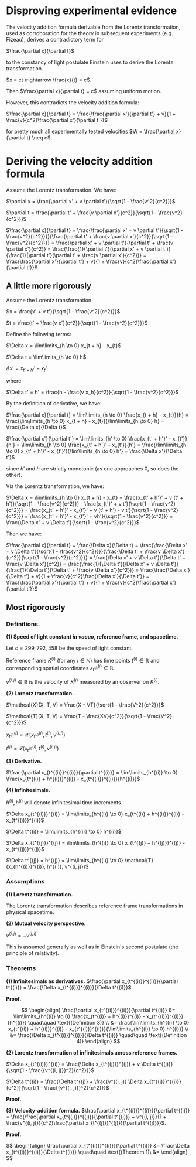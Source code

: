 # Disproving experimental evidence

The velocity addition formula derivable from the Lorentz transformation, used as corroboration for the theory in subsequent experiments (e.g. Fizeau), derives a contradictory term for

$\frac{\partial x}{\partial t}$

to the constancy of light postulate Einstein uses to derive the Lorentz transformation.

$x = ct \rightarrow \frac{x}{t} = c$.

Then $\frac{\partial x}{\partial t} = c$ assuming uniform motion.

However, this contradicts the velocity addition formula:

$\frac{\partial x}{\partial t} = \frac{\frac{\partial x'}{\partial t'} + v}{1 + \frac{v}{c^2}\frac{\partial x'}{\partial t'}}$

for pretty much all experimentally tested velocities $W = \frac{\partial x}{\partial t} \neq c$.

# Deriving the velocity addition formula

Assume the Lorentz transformation. We have:

$\partial x = \frac{\partial x' + v \partial t'}{\sqrt{1 - \frac{v^2}{c^2}}}$

$\partial t = \frac{\partial t' + \frac{v \partial x'}{c^2}}{\sqrt{1 - \frac{v^2}{c^2}}}$

$\frac{\partial x}{\partial t} = \frac{\frac{\partial x' + v \partial t'}{\sqrt{1 - \frac{v^2}{c^2}}}}{\frac{\partial t' + \frac{v \partial x'}{c^2}}{\sqrt{1 - \frac{v^2}{c^2}}}} = \frac{\partial x' + v \partial t'}{\partial t' + \frac{v \partial x'}{c^2}} = \frac{\frac{1}{\partial t'}(\partial x' + v \partial t')}{\frac{1}{\partial t'}(\partial t' + \frac{v \partial x'}{c^2})} = \frac{\frac{\partial x'}{\partial t'} + v}{1 + \frac{v}{c^2}\frac{\partial x'}{\partial t'}}$

## A little more rigorously

Assume the Lorentz transformation.

$x = \frac{x' + v t'}{\sqrt{1 - \frac{v^2}{c^2}}}$

$t = \frac{t' + \frac{v x'}{c^2}}{\sqrt{1 - \frac{v^2}{c^2}}}$

Define the following terms:

$\Delta x = \lim\limits_{h \to 0} x_{t + h} - x_{t}$

$\Delta t = \lim\limits_{h \to 0} h$

$\Delta x' = x_{t' + h'}' - x_{t'}'$

where

$\Delta t' = h' = \frac{h - \frac{v x_h}{c^2}}{\sqrt{1 - \frac{v^2}{c^2}}}$

By the definition of derivative, we have:

$\frac{\partial x}{\partial t} = \lim\limits_{h \to 0} \frac{x_{t + h} - x_{t}}{h} = \frac{\lim\limits_{h \to 0} x_{t + h} - x_{t}}{\lim\limits_{h \to 0} h} = \frac{\Delta x}{\Delta t}$

$\frac{\partial x'}{\partial t'} = \lim\limits_{h' \to 0} \frac{x_{t' + h'}' - x_{t'}}{h'} = \lim\limits_{h \to 0} \frac{x_{t' + h'}' - x_{t'}}{h'} = \frac{\lim\limits_{h \to 0} x_{t' + h'}' - x_{t'}'}{\lim\limits_{h \to 0} h'} =  \frac{\Delta x'}{\Delta t'}$

since $h'$ and $h$ are strictly monotonic (as one approaches $0$, so does the other).

Via the Lorentz transformation, we have:

$\Delta x = \lim\limits_{h \to 0} x_{t + h} - x_{t} = \frac{x_{t' + h'}' + v (t' + h')}{\sqrt{1 - \frac{v^2}{c^2}}} - \frac{x_{t'}' + v t'}{\sqrt{1 - \frac{v^2}{c^2}}} = \frac{x_{t' + h'}' - x_{t'}' + v (t' + h') - v t'}{\sqrt{1 - \frac{v^2}{c^2}}} = \frac{x_{t' + h'}' - x_{t'}' + vh'}{\sqrt{1 - \frac{v^2}{c^2}}} = \frac{\Delta x' + v \Delta t'}{\sqrt{1 - \frac{v^2}{c^2}}}$

Then we have:

$\frac{\partial x}{\partial t} = \frac{\Delta x}{\Delta t} = \frac{\frac{\Delta x' + v \Delta t'}{\sqrt{1 - \frac{v^2}{c^2}}}}{\frac{\Delta t' + \frac{v \Delta x'}{c^2}}{\sqrt{1 - \frac{v^2}{c^2}}}} = \frac{\Delta x' + v \Delta t'}{\Delta t' + \frac{v \Delta x'}{c^2}} = \frac{\frac{1}{\Delta t'}(\Delta x' + v \Delta t')}{\frac{1}{\Delta t'}(\Delta t' + \frac{v \Delta x'}{c^2})} = \frac{\frac{\Delta x'}{\Delta t'} + v}{1 + \frac{v}{c^2}\frac{\Delta x'}{\Delta t'}} = \frac{\frac{\partial x'}{\partial t'} + v}{1 + \frac{v}{c^2}\frac{\partial x'}{\partial t'}}$

## Most rigorously

### Definitions.

**(1) Speed of light constant *in vacuo*, reference frame, and spacetime.**

Let $c=299,792,458$ be the speed of light constant.

Reference frame $K^{(i)}$ (for any $i \in \mathbb{N}$) has time points $t^{(i)}  \in \mathbb{R}$ and corresponding spatial coordinates $x_{t^{(i)}}^{(i)} \in \mathbb{R}$.

$v^{(i, j)} \in \mathbb{R}$ is the velocity of $K^{(j)}$ measured by an observer on $K^{(i)}$.

**(2) Lorentz transformation.**

$\mathcal{X}(X, T, V) = \frac{X - VT}{\sqrt{1 - \frac{V^2}{c^2}}}$

$\mathcal{T}(X, T, V) = \frac{T - \frac{XV}{c^2}}{\sqrt{1 - \frac{V^2}{c^2}}}$

$x_{t^{(j)}}^{(j)} = \mathcal{X}(x_{t^{(i)}}^{(i)}, t^{(i)}, v^{(i, j)})$

$t^{(j)} = \mathcal{T}(x_{t^{(i)}}^{(i)}, t^{(i)}, v^{(i, j)})$

**(3) Derivative.**

$\frac{\partial x_{t^{(i)}}^{(i)}}{\partial t^{(i)}} = \lim\limits_{h^{(i)} \to 0} \frac{x_{t^{(i)} + h^{(i)}}^{(i)} - x_{t^{(i)}}^{(i)}}{h^{(i)}}$

**(4) Infinitesimals.** 

$h^{(i)}, h^{(j)}$ will denote infinitesimal time increments. 

$\Delta x_{t^{(i)}}^{(i)} = \lim\limits_{h^{(i)} \to 0} x_{t^{(i)} + h^{(i)}}^{(i)} - x_{t^{(i)}}^{(i)}$

$\Delta t^{(i)} = \lim\limits_{h^{(i)} \to 0} h^{(i)}$

$\Delta x_{t^{(j)}}^{(j)} = \lim\limits_{h^{(i)} \to 0} x_{t^{(j)} + h^{(j)}}^{(j)} - x_{t^{(j)}}^{(j)}$

$\Delta t^{(j)} = h^{(j)} = \lim\limits_{h^{(i)} \to 0} \mathcal{T}(x_{h^{(i)}}^{(i)}, h^{(i)}, v^{(i, j)})$

### Assumptions

**(1) Lorentz transformation.**

The Lorentz transformation describes reference frame transformations in physical spacetime.

**(2) Mutual velocity perspective.**

$v^{(i, j)} = -v^{(j, i)}$

This is assumed generally as well as in Einstein's second postulate (the principle of relativity).

<!--
**(3) Einstein's first postulate: The speed of light *in vacuo* across all reference frames is constant.**

$x_{t^{(i)}}^{(i)} = c t^{(i)}$

**(4)** $\frac{\partial x}{\partial t} \neq c$.

As assumed in most experimentally tested setups, e.g., Fizeau.
-->

### Theorems

**(1) Infinitesimals as derivatives.** $\frac{\partial x_{t^{(i)}}^{(i)}}{\partial t^{(i)}} = \frac{\Delta x_{t^{(i)}}^{(i)}}{\Delta t^{(i)}}$.

**Proof.**

$$
\begin{align}
  \frac{\partial x_{t^{(i)}}^{(i)}}{\partial t^{(i)}} &= \lim\limits_{h^{(i)} \to 0} \frac{x_{t^{(i)} + h^{(i)}}^{(i)} - x_{t^{(i)}}^{(i)}}{h^{(i)}} \quad\quad \text{(Definition 3)} \\
  &= \frac{\lim\limits_{h^{(i)} \to 0} x_{t^{(i)} + h^{(i)}}^{(i)} - x_{t^{(i)}}^{(i)}}{\lim\limits_{h^{(i)} \to 0} h^{(i)}} \\
  &= \frac{\Delta x_{t^{(i)}}^{(i)}}{\Delta t^{(i)}} \quad\quad \text{(Definition 4)}
\end{align}
$$

**(2) Lorentz transformation of infinitesimals across reference frames.**

$\Delta x_{t^{(i)}}^{(i)} = \frac{\Delta x_{t^{(j)}}^{(j)} + v \Delta t^{(j)}}{\sqrt{1 - \frac{{v^{(i, j)}}^2}{c^2}}}$

$\Delta t^{(i)} = \frac{\Delta t^{(j)} + \frac{v^{(i, j)} \Delta x_{t^{(j)}}^{(j)}}{c^2}}{\sqrt{1 - \frac{{v^{(i, j)}}^2}{c^2}}}$

**Proof.**

<!--
$\Delta x = \lim\limits_{h \to 0} x_{t + h} - x_{t} = \frac{x_{t' + h'}' + v (t' + h')}{\sqrt{1 - \frac{v^2}{c^2}}} - \frac{x_{t'}' + v t'}{\sqrt{1 - \frac{v^2}{c^2}}} = \frac{x_{t' + h'}' - x_{t'}' + v (t' + h') - v t'}{\sqrt{1 - \frac{v^2}{c^2}}} = \frac{x_{t' + h'}' - x_{t'}' + vh'}{\sqrt{1 - \frac{v^2}{c^2}}} = \frac{\Delta x' + v \Delta t'}{\sqrt{1 - \frac{v^2}{c^2}}}$
-->

**(3) Velocity-addition formula.** $\frac{\partial x_{t^{(i)}}^{(i)}}{\partial t^{(i)}} = \frac{\frac{\partial x_{t^{(j)}}^{(j)}}{\partial t^{(j)}} + v^{(i, j)}}{1 + \frac{v^{(i, j)}}{c^2}\frac{\partial x_{t^{(j)}}^{(j)}}{\partial t^{(j)}}}$.

**Proof.**

$$
\begin{align}
  \frac{\partial x_{t^{(i)}}^{(i)}}{\partial t^{(i)}} &= \frac{\Delta x_{t^{(i)}}^{(i)}}{\Delta t^{(i)}} \quad\quad \text{(Theorem 1)\\
  &=
\end{align}
$$

